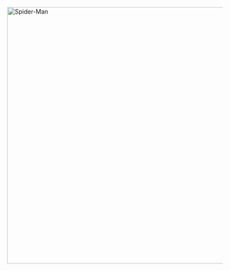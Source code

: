 <img align="center" width=600px alt="Spider-Man" src="https://media1.giphy.com/media/v1.Y2lkPTc5MGI3NjExNGcwZDEydDBjZXBiYXV5c3Jia3V0ZjF2b3Jpa2o1Y2V2Y3RjYWV2NyZlcD12MV9pbnRlcm5hbF9naWZfYnlfaWQmY3Q9Zw/k44WnHDdvfClW/giphy.gif">
